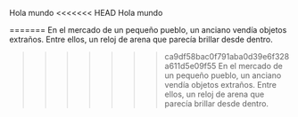 Hola mundo
<<<<<<< HEAD
Hola mundo 

=======
En el mercado de un pequeño pueblo, un anciano vendía objetos extraños. Entre ellos, un reloj de arena que parecía brillar desde dentro.
>>>>>>> ca9df58bac0f791aba0d39e6f328a611d5e09f55
En el mercado de un pequeño pueblo, un anciano vendía objetos extraños. Entre ellos, un reloj de arena que parecía brillar desde dentro.